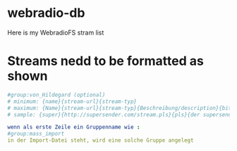 # webradio-db
Here is my WebradioFS stram list


# Streams nedd to be formatted as shown

```yaml
#group:von_Hildegard (optional)
# minimum: {name}{stream-url}{stream-typ}
# maximum: {Name}{stream-url}{stream-typ}{Beschreibung/description}{bitrate}
# sample: {super}{http://supersender.com/stream.pls}{pls}{der supersender}{196}

wenn als erste Zeile ein Gruppenname wie : 
#group:mass_import
in der Import-Datei steht, wird eine solche Gruppe angelegt
```
